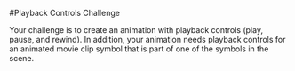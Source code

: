 #Playback Controls Challenge

Your challenge is to create an animation with playback controls (play, pause, and rewind). In addition, your animation needs playback controls for an animated movie clip symbol that is part of one of the symbols in the scene.